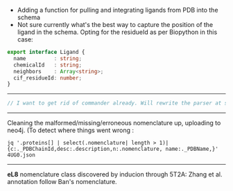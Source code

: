 - Adding a function for pulling and integrating ligands from PDB into the schema
- Not sure currently what's the best way to capture the position of the ligand in the schema. Opting for the residueId as per Biopython in this case:

```typescript
export interface Ligand {
  name         : string;
  chemicalId   : string;
  neighbors    : Array<string>;
  cif_residueId: number;
}
```

---
````javascript
// I want to get rid of commander already. Will rewrite the parser at some point to have custom-types for commands, arg-shapes for each...
````
---
Cleaning the malformed/missing/erroneous nomenclature up, uploading to neo4j.
(To detect where things went wrong : 

````jq
jq '.proteins[] | select(.nomenclature| length > 1)| {c:._PDBChainId,desc:.description,n:.nomenclature, name:._PDBName,}' 4UG0.json
```` 
---

__eL8__ nomenclature class discovered by inducion through 5T2A: Zhang et al. annotation follow Ban's nomenclature.